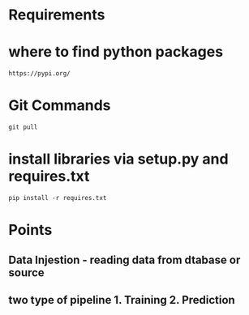 # Requirements


# where to find python packages
```
https://pypi.org/
```

# Git Commands
```
git pull
```

# install libraries via setup.py and requires.txt
```
pip install -r requires.txt
```

# Points
## Data Injestion - reading data from dtabase or source
## two type of pipeline 1. Training 2. Prediction